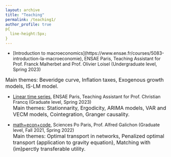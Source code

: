 ```yaml
---
layout: archive
title: "Teaching"
permalink: /teaching1/
author_profile: true
p{
  line-height:5px;
}
---
```


* <p>[Introduction to macroeconomics](https://www.ensae.fr/courses/5083-introduction-la-macroeconomie), ENSAE Paris, Teaching Assistant for Prof. Franck Malherbet and Prof. Olivier Loisel (Undergraduate level, Spring 2023) <br />
<font size="3"> Main themes: Beveridge curve, Inflation taxes, Exogenous growth models, IS-LM model. </font> </p>

* [Linear time series](https://www.ensae.fr/courses/146), ENSAE Paris, Teaching Assistant for Prof. Christian Francq (Graduate level, Spring 2023)  
<font size="3"> Main themes: Stationnarity, Ergodicity, ARIMA models, VAR and VECM models, Cointegration, Granger causality. </font>

* [math+econ+code](https://www.math-econ-code.org), Sciences Po Paris, Prof. Alfred Galichon (Graduate level, Fall 2021, Spring 2022)  
<font size="3"> Main themes: Optimal transport in networks, Penalized optimal transport (application to gravity equation), Matching with (im)perctly transferable utility. </font>